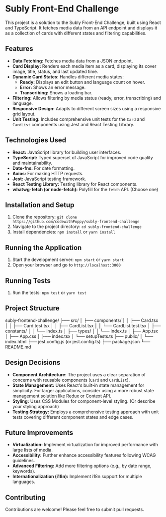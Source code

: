 # Subly Front-End Challenge

This project is a solution to the Subly Front-End Challenge, built using React and TypeScript.  It fetches media data from an API endpoint and displays it as a collection of cards with different states and filtering capabilities.

## Features

* **Data Fetching:**  Fetches media data from a JSON endpoint.
* **Card Display:** Renders each media item as a card, displaying its cover image, title, status, and last updated time.
* **Dynamic Card States:**  Handles different media states:
  * **Ready:** Displays an edit button and language count on hover.
  * **Error:** Shows an error message.
  * **Transcribing:** Shows a loading bar.
* **Filtering:** Allows filtering by media status (ready, error, transcribing) and language.
* **Responsive Design:** Adapts to different screen sizes using a responsive grid layout.
* **Unit Testing:** Includes comprehensive unit tests for the `Card` and `CardList` components using Jest and React Testing Library.

## Technologies Used

* **React:**  JavaScript library for building user interfaces.
* **TypeScript:**  Typed superset of JavaScript for improved code quality and maintainability.
* **Date-fns:**  For date formatting.
* **Axios:** For making HTTP requests.
* **Jest:**  JavaScript testing framework.
* **React Testing Library:**  Testing library for React components.
* **whatwg-fetch (or node-fetch):**  Polyfill for the `fetch` API. (Choose one)

## Installation and Setup

1. Clone the repository: `git clone https://github.com/codewithPoppy/subly-frontend-challenge`
2. Navigate to the project directory: `cd subly-frontend-challenge`
3. Install dependencies: `npm install` or `yarn install`

## Running the Application

1. Start the development server: `npm start` or `yarn start`
2. Open your browser and go to `http://localhost:3000`

## Running Tests

1. Run the tests: `npm test` or `yarn test`

## Project Structure

subly-frontend-challenge/
├── src/
│ ├── components/
│ │ ├── Card.tsx
│ │ ├── Card.test.tsx
│ │ ├── CardList.tsx
│ │ └── CardList.test.tsx
│ ├── constants/
│ │ └── index.ts
│ ├── types/
│ │ └── index.ts
│ ├── App.tsx
│ ├── App.css
│ ├── index.tsx
│ └── setupTests.ts
├── public/
│ └── index.html
├── jest.config.js (or jest.config.ts)
├── package.json
└── README.md

## Design Decisions

* **Component Architecture:** The project uses a clear separation of concerns with reusable components (`Card` and `CardList`).
* **State Management:**  Uses React's built-in state management for simplicity.  For larger applications, consider using a more robust state management solution like Redux or Context API.
* **Styling:**  Uses CSS Modules for component-level styling. (Or describe your styling approach)
* **Testing Strategy:**  Employs a comprehensive testing approach with unit tests covering different component states and edge cases.

## Future Improvements

* **Virtualization:** Implement virtualization for improved performance with large lists of media.
* **Accessibility:**  Further enhance accessibility features following WCAG guidelines.
* **Advanced Filtering:**  Add more filtering options (e.g., by date range, keywords).
* **Internationalization (i18n):** Implement i18n support for multiple languages.

## Contributing

Contributions are welcome! Please feel free to submit pull requests.
